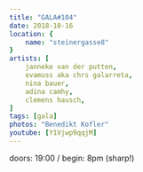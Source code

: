 ```yaml
---
title: "GALA#104"
date: 2018-10-16
location: {
    name: "steinergasse8"
}
artists: [
    janneke van der putten,
    evamuss aka chrs galarreta,
    nina bauer,
    adina camhy,
    clemens hausch,
]
tags: [gala]
photos: "Benedikt Kofler"
youtube: [Y1Vjwp9qqjM]
---
```

doors: 19:00 / begin: 8pm (sharp!)  

